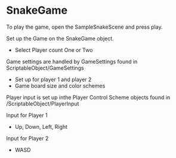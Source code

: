# SnakeGame

To play the game, open the SampleSnakeScene and press play. 

Set up the Game on the SnakeGame object. 

- Select Player count One or Two 

Game settings are handled by GameSettings found in ScriptableObject/GameSettings
- Set up for player 1 and player 2
- Game board size and color schemes


Player input is set up inthe Player Control Scheme objects found in /ScriptableObject/PlayerInput 

Input for Player 1 
- Up, Down, Left, Right 

Input for Player 2 
- WASD 
